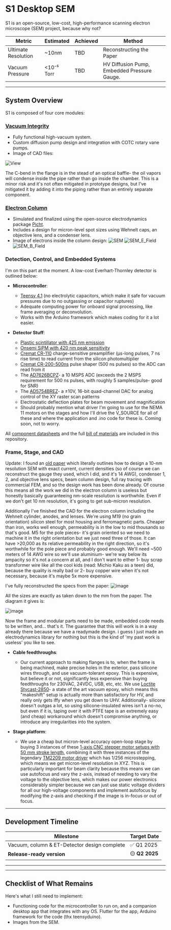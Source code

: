 # S1 Desktop SEM

S1 is an open-source, low-cost, high-performance scanning electron microscope (SEM) project, because why not?

| Metric            | Estimated     | Achieved | Method                  |
| ----------------- | ---------- | -------- | ----------------------- |
| Ultimate Resolution    | ~10nm     | TBD      | Reconstructing the Paper |
| Vacuum Pressure   | <10⁻⁵ Torr | TBD      | HV Diffusion Pump, Embedded Pressure Gauge.|

---

## System Overview

S1 is composed of four core modules:

### [Vacuum Integrity](https://github.com/rolypolytoy/S1/tree/main/Vacuum%20Integrity)
- Fully functional high-vacuum system.
- Custom diffusion pump design and integration with COTC rotary vane pumps.
- Image of CAD files:
  
![View](https://github.com/user-attachments/assets/2c7445c5-50e3-48b4-bc69-a5a0268d8c9f)

The C-bend in the flange is in the stead of an optical baffle- the oil vapors will condense inside the pipe rather than go inside the chamber. This is a minor risk and it's not often mitigated in prototype designs, but I've mitigated it by adding it into the piping rather than an entirely separate component.

### [Electron Column](https://github.com/rolypolytoy/S1/blob/main/Electron%20Column)
- Simulated and finalized using the open-source electrodynamics package [Picht](https://rolypolytoy.github.io/picht/auto_examples/example_sem_simulation.html#sphx-glr-auto-examples-example-sem-simulation-py).
- Includes a design for micron-level spot sizes using Wehnelt caps, an objective lens, and a condenser lens.
- Image of electrons inside the column design:
![SEM](https://github.com/user-attachments/assets/9d305eb8-6272-438c-818d-5dedf85e9984)
![SEM_E_Field](https://github.com/user-attachments/assets/be48b182-462a-47cc-afe4-e381d410c67e)
![SEM_B_Field](https://github.com/user-attachments/assets/79333714-5cc1-45cf-8f2c-398a004bda60)

### Detection, Control, and Embedded Systems
I'm on this part at the moment. 
A  low-cost Everhart-Thornley detector is outlined below:

- **Microcontroller**:  
  - [Teensy 4.1](https://www.amazon.in/4-1-iMXRT1062-Development-soldered-Pre-soldered/dp/B0DP6M197Q) (no electrolytic capacitors, which make it safe for vacuum pressures due to no outgassing or capacitor ruptures)
  - Adequate computing power for onboard signal processing, like frame averaging or deconvolution.
  - Works with the Arduino framework which makes coding for it a lot easier.

- **Detector Stuff**:  
  - [Plastic scintillator with 425 nm emission](https://www.alibaba.com/product-detail/Polystyrene-Plastic-scintillator-material-equivalent-EJ_1601298622046.html?spm=a2700.7724857.0.0.6c196c9eovIgdM)
  - [Onsemi SiPM with 420 nm peak sensitivity](https://www.mouser.in/ProductDetail/onsemi/MICROFC-30020-SMT-TR1?qs=byeeYqUIh0PslEkIwO7UpQ%3D%3D)
  - [Cremat CR-110](https://www.amazon.ae/CR-113-R2-1-Charge-Sensitive-preamplifier-Module/dp/B07BCQSBD8) charge-sensitive preamplifier (µs-long pulses, 7 ns rise time) to read current from the silicon photomultiplier  
  - [Cremat CR-200-500ns](https://www.amazon.ae/Cremat-Inc-CR-200-500ns-R2-1-Shaping-Amplifier/dp/B07BD28Y7R?) pulse shaper (500 ns pulses) so the ADC can read from it
  - The [AD7626BCPZ](https://www.mouser.in/ProductDetail/Analog-Devices/AD7626BCPZ-RL7?qs=%2FtpEQrCGXCwjx1S0Wpoj8A%3D%3D)- a 10 MSPS ADC (exceeds the 2 MSPS requirement for 500 ns pulses, with roughly 5 samples/pulse- good for SNR)
  - The [AD5754BREZ](https://www.mouser.in/ProductDetail/Analog-Devices/AD5754BREZ?qs=NmRFExCfTkE9WVZYrblgWQ%3D%3D)- a ±10V, 16-bit quad-channel DAC for analog control of the XY raster scan patterns
  - Electrostatic deflection plates for beam movement and magnification
  - Should probably mention what driver I'm going to use for the NEMA 11 motors on the stages and how I'll drive the V_SOURCE for all of these and where the application and .ino code for these is. Coming soon, not to worry.

All [component datasheets](https://github.com/rolypolytoy/S1/tree/main/Detection%20%26%20Control) and the full [bill of materials](https://github.com/rolypolytoy/S1/blob/main/Bill%20of%20Materials.docx) are included in this repository.

### Frame, Stage, and CAD
Update: I found an [old paper](https://github.com/rolypolytoy/S1/blob/main/SEM_Design.pdf) which literally outlines how to design a 10-nm resolution SEM with exact current, current densities (so of course we can reconstruct the gauge they used, which I did, and it's 14 AWG), condenser 1, 2, and objective lens specs, beam column design, full ray tracing with commercial FEM, and so the design work has been done already. Of course this means all the work we did in the electron column is useless but honestly basically guaranteeing nm-scale resolution is worthwhile. Even if we don't get 10 nm resolution, it's going to get sub-micron resolution.

Additionally I've finished the CAD for the electron column including the Wehnelt cylinder, anodes, and lenses. We're using M19 (no grain orientation) silicon steel for most housing and ferromagnetic parts. Cheaper than iron, works well enough, permeability is in the low to mid thousands so that's good. M5 for the pole pieces- it's grain oriented so we need to machine it in the right orientation but we just need three of those. It can have >20,000 as its relative permeability in the right direction, so it's worthwhile for the pole piece and probably good enough. We'll need ~500 meters of 14 AWG wire so we'll use aluminium- we're way below its ampacity so it's not a concern at all, and I don't want to either 1- buy scrap transformer wire like all the cool kids (read: Michio Kaku as a teen) did, because the quality is really bad or 2- buy copper wire when it's not necessary, because it's maybe 5x more expensive. 

I've fully reconstructed the specs from the paper:
![image](https://github.com/user-attachments/assets/b0a0304c-8fe1-4417-b519-8f8921494e14)

All the sizes are exactly as taken down to the mm from the paper. The diagram it gives is:

![image](https://github.com/user-attachments/assets/e7585053-3ab1-4029-92b3-54e0bd00bb6f)

Now the frame and modular parts need to be made, embedded code needs to be written, and... that's it. The guarantee that this will work is in a way already there because we have a readymade design. i guess I just made an electrodynamics library for nothing but this is the kind of 'my past work is useless' you like to see. 
      
  - **Cable feedthroughs**:
    -   Our current approach to making flanges is to, when the frame is being machined, make precise holes in the exterior, pass silicone wires through, and use vacuum-tolerant epoxy. This is expensive, but believe it or not, significantly less expensive than buying feedthroughs for 230VAC, 24VDC, USB, etc, etc. We use [Loctite Stycast-2850](https://in.rsdelivers.com/product/loctite/loctite-stycast-2850-ft-quartkit/loctite-loctite-stycast-2850-ft-quartkit-black-1/2349630)- a state of the art vacuum epoxy, which means this "makeshift" setup is actually more than satisfactory for HV, and really only gets iffy when you get down to UHV. Additionally- silicone doesn't outgas a lot, so using silicone-insulated wires isn't a no-no, but even if it is, taping over it with PTFE tape is an extremely easy (and cheap) workaround which doesn't compromise anything, or introduce any irregularities into the system.
  
  - **Stage platform**:
    - We use a cheap but micron-level accuracy open-loop stage by buying 3 instances of these [1-axis CNC stepper motor setups with 50 mm stroke length](https://ar.aliexpress.com/item/1005007308081154.html), combining it with three instances of the legendary [TM2209 motor driver](https://www.amazon.in/TESSERACT-TMC2209-V2-0-Ultra-Silent-Motherboard/dp/B08QPLL28G) which has 1/256 microstepping, which means we get micron-level resolution in XYZ. This is particularly important for beam clarity because this means we can use autofocus and vary the z-axis, instead of needing to vary the voltage to the objective lens, which makes our power electronics considerably simpler because we can just use static voltage dividers for all our high-voltage components and implement autofocus by modifying the z-axis and checking if the image is in-focus or out of focus. 
---

## Development Timeline

| Milestone                            | Target Date |
|-------------------------------------|-------------|
| Vacuum, column & ET-Detector design complete   | ✅ Q1 2025   |
| **Release-ready version**           | 🟡 **Q2 2025** |
---

---
## Checklist of What Remains
Here's what I still need to implement:

- Functioning code for the microcontroller to run on, and a companion desktop app that integrates with any OS. Flutter for the app, Arduino framework for the code (thx teensyduino).
- Images from the SEM.
